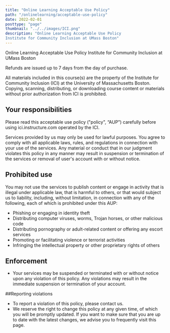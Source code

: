 ```yaml
---
title: "Online Learning Acceptable Use Policy"
path: "/onlinelearning/acceptable-use-policy"
date: 2022-02-01
posttype: "page"
thumbnail: "../../images/ICI.png"
description: "Online Learning Acceptable Use Policy
Institute for Community Inclusion at UMass Boston"
---
```


Online Learning Acceptable Use Policy
Institute for Community Inclusion at UMass Boston
    
Refunds are issued up to 7 days from the day of purchase.  

All materials included in this course(s) are the property of the Institute for Community Inclusion (ICI) at the University of Massachusetts Boston. Copying, scanning, distributing, or downloading course content or materials without prior authorization from ICI is prohibited.

## Your responsibilities

Please read this acceptable use policy ("policy", “AUP”) carefully before using ici.instructure.com operated by the ICI.

Services provided by us may only be used for lawful purposes. You agree to comply with all applicable laws, rules, and regulations in connection with your use of the services. Any material or conduct that in our judgment violates this policy in any manner may result in suspension or termination of the services or removal of user's account with or without notice.
    
## Prohibited use

You may not use the services to publish content or engage in activity that is illegal under applicable law, that is harmful to others, or that would subject us to liability, including, without limitation, in connection with any of the following, each of which is prohibited under this AUP:

- Phishing or engaging in identity theft
- Distributing computer viruses, worms, Trojan horses, or other malicious code
- Distributing pornography or adult-related content or offering any escort services
- Promoting or facilitating violence or terrorist activities
- Infringing the intellectual property or other proprietary rights of others 

## Enforcement

- Your services may be suspended or terminated with or without notice upon any violation of this policy. Any violations may result in the immediate suspension or termination of your account.

##Reporting violations

- To report a violation of this policy, please contact us.
- We reserve the right to change this policy at any given time, of which you will be promptly updated. If you want to make sure that you are up to date with the latest changes, we advise you to frequently visit this page.
    

